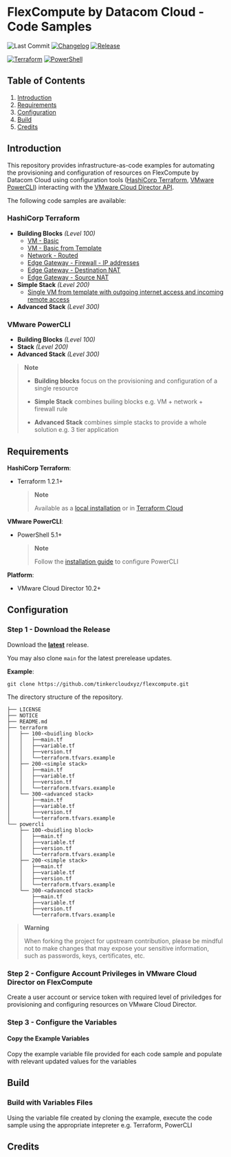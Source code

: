 # FlexCompute by Datacom Cloud - Code Samples

![Last Commit](https://img.shields.io/github/last-commit/tinkercloudxyz/flexcompute?logo=github)
[![Changelog](https://img.shields.io/badge/changelog-read-blue?logo=github)](CHANGELOG.md)
[![Release](https://img.shields.io/github/v/release/tinkercloudxyz/flexcompute?include_prereleases)][github-latest-releases]

[![Terraform][terraform-shield]][terraform-url]
[![PowerShell][powershell-shield]][powershell-url]

## Table of Contents

1. [Introduction](#Introduction)
1. [Requirements](#Requirements)
1. [Configuration](#Configuration)
1. [Build](#Build)
1. [Credits](#Credits)

## Introduction

This repository provides infrastructure-as-code examples for automating the provisioning and configuration of resources on FlexCompute by Datacom Cloud using configuration tools ([HashiCorp Terraform][terraform-url], [VMware PowerCLI][powershell-url]) interacting with the [VMware Cloud Director API][vcd-api-url].

The following code samples are available:

### HashiCorp Terraform

* **Building Blocks** *(Level 100)*
  * [VM - Basic](https://github.com/tinkercloudxyz/flexcompute/tree/master/terraform/100-vm-basic)
  * [VM - Basic from Template](https://github.com/tinkercloudxyz/flexcompute/tree/master/terraform/100-vm-template)
  * [Network - Routed](https://github.com/tinkercloudxyz/flexcompute/tree/master/terraform/100-net-routed)
  * [Edge Gateway - Firewall - IP addresses](https://github.com/tinkercloudxyz/flexcompute/tree/master/terraform/100-net-fw-rule-ipaddrs)
  * [Edge Gateway - Destination NAT](https://github.com/tinkercloudxyz/flexcompute/tree/master/terraform/100-edge-dnat)
  * [Edge Gateway - Source NAT](https://github.com/tinkercloudxyz/flexcompute/tree/master/terraform/100-edge-snat)
* **Simple Stack** *(Level 200)*
  * [Single VM from template with outgoing internet access and incoming remote access](https://github.com/tinkercloudxyz/flexcompute/tree/master/terraform/200-vm-template-access-internet-remote)
* **Advanced Stack** *(Level 300)*

### VMware PowerCLI

* **Building Blocks** *(Level 100)*
* **Stack** *(Level 200)*
* **Advanced Stack** *(Level 300)*

> **Note**
>
> * **Building blocks** focus on the provisioning and configuration of a single resource
>
> * **Simple Stack** combines builing blocks e.g. VM + network + firewall rule
>
> * **Advanced Stack** combines simple stacks to provide a whole solution e.g. 3 tier application

## Requirements

**HashiCorp Terraform**:

* Terraform 1.2.1+

    > **Note**
    >
    > Available as a [local installation][terraform-download] or in [Terraform Cloud][terraform-cloud]

**VMware PowerCLI**:

* PowerShell 5.1+

  > **Note**
  >
  > Follow the [installation guide][powercli-guide] to configure PowerCLI

**Platform**:

* VMware Cloud Director 10.2+

## Configuration

### Step 1 - Download the Release

Download the [**latest**](https://github.com/tinkercloudxyz/flexcompute/releases) release.

You may also clone `main` for the latest prerelease updates.

**Example**:

```console
git clone https://github.com/tinkercloudxyz/flexcompute.git
```

The directory structure of the repository.

```console
├── LICENSE
├── NOTICE
├── README.md
├── terraform
│   ├── 100-<buidling block>
│   │   ├──main.tf
│   │   ├──variable.tf
│   │   ├──version.tf
│   │   └──terraform.tfvars.example
│   ├── 200-<simple stack>
│   │   ├──main.tf
│   │   ├──variable.tf
│   │   ├──version.tf
│   │   └──terraform.tfvars.example
│   └── 300-<advanced stack>
│       ├──main.tf
│       ├──variable.tf
│       ├──version.tf
│       └──terraform.tfvars.example
└── powercli
    ├── 100-<buidling block>
    │   ├──main.tf
    │   ├──variable.tf
    │   ├──version.tf
    │   └──terraform.tfvars.example
    ├── 200-<simple stack>
    │   ├──main.tf
    │   ├──variable.tf
    │   ├──version.tf
    │   └──terraform.tfvars.example
    └── 300-<advanced stack>
        ├──main.tf
        ├──variable.tf
        ├──version.tf
        └──terraform.tfvars.example

```

> **Warning**
>
> When forking the project for upstream contribution, please be mindful not to make changes that may expose your sensitive information, such as passwords, keys, certificates, etc.

### Step 2 - Configure Account Privileges in VMware Cloud Director on FlexCompute

Create a user account or service token with required level of priviledges for provisioning and configuring resources on VMware Cloud Director.

### Step 3 - Configure the Variables

#### Copy the Example Variables

Copy the example variable file provided for each code sample and populate with relevant updated values for the variables

## Build

### Build with Variables Files

Using the variable file created by cloning the example, execute the code sample using the appropriate intepreter e.g. Terraform, PowerCLI

## Credits

[//]: Links

[terraform-shield]: https://img.shields.io/badge/code-Terraform-orange?logo=terraform
[terraform-url]: https://registry.terraform.io/providers/vmware/vcd/latest/docs
[terraform]: https://www.terraform.io/
[terraform-download]: https://www.terraform.io/downloads
[terraform-cloud]: https://cloud.hashicorp.com/products/terraform
[powershell-shield]: https://img.shields.io/badge/code-Powershell-blue?logo=powershell
[powershell-url]: https://developer.vmware.com/docs/powercli/latest/products/vmwareclouddirector/
[powercli-guide]: https://developer.vmware.com/powercli/installation-guide
[vcd-api-url]: https://developer.vmware.com/apis/vmware-cloud-director/latest/
[github-latest-releases]: https://github.com/tinkercloudxyz/flexcompute/releases/latest/
